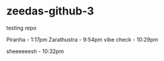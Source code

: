 # zeedas-github-3

testing repo

Piranha - 1:17pm
Zarathustra - 9:54pm
vibe check - 10:29pm

sheeeeeesh - 10:32pm
